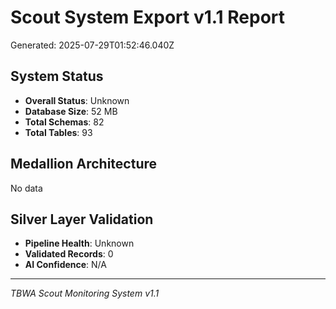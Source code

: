 # Scout System Export v1.1 Report
Generated: 2025-07-29T01:52:46.040Z

## System Status
- **Overall Status**: Unknown
- **Database Size**: 52 MB
- **Total Schemas**: 82
- **Total Tables**: 93

## Medallion Architecture
No data

## Silver Layer Validation
- **Pipeline Health**: Unknown
- **Validated Records**: 0
- **AI Confidence**: N/A

---
*TBWA Scout Monitoring System v1.1*
